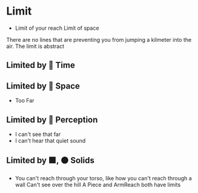 # Limit

- Limit of your reach
Limit of space

There are no lines that are preventing you from jumping a kilmeter into the air. The limit is abstract

## Limited by 🔻 Time

## Limited by 🔻 Space

- Too Far

## Limited by 💜 Perception

- I can't see that far
- I can't hear that quiet sound

## Limited by  🟩, 🟠 Solids

- You can't reach through your torso, like how you can't reach through a wall
Can't see over the hill
A Piece and ArmReach both have limits
